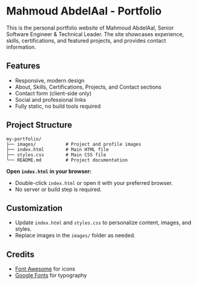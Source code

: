 # Mahmoud AbdelAal - Portfolio

This is the personal portfolio website of Mahmoud AbdelAal, Senior Software Engineer & Technical Leader. The site showcases experience, skills, certifications, and featured projects, and provides contact information.

## Features
- Responsive, modern design
- About, Skills, Certifications, Projects, and Contact sections
- Contact form (client-side only)
- Social and professional links
- Fully static, no build tools required

## Project Structure
```
my-portfolio/
├── images/           # Project and profile images
├── index.html        # Main HTML file
├── styles.css        # Main CSS file
└── README.md         # Project documentation
```


**Open `index.html` in your browser:**
   - Double-click `index.html` or open it with your preferred browser.
   - No server or build step is required.

## Customization
- Update `index.html` and `styles.css` to personalize content, images, and styles.
- Replace images in the `images/` folder as needed.

## Credits
- [Font Awesome](https://fontawesome.com/) for icons
- [Google Fonts](https://fonts.google.com/) for typography

